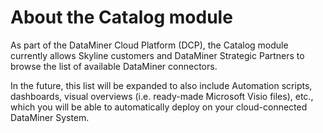 # About the Catalog module

As part of the DataMiner Cloud Platform (DCP), the Catalog module currently allows Skyline customers and DataMiner Strategic Partners to browse the list of available DataMiner connectors.

In the future, this list will be expanded to also include Automation scripts, dashboards, visual overviews (i.e. ready-made Microsoft Visio files), etc., which you will be able to automatically deploy on your cloud-connected DataMiner System.
